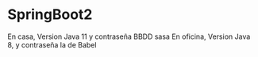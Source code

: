 # SpringBoot2

En casa, Version Java 11 y contraseña BBDD sasa
En oficina, Version Java 8, y contraseña la de Babel
